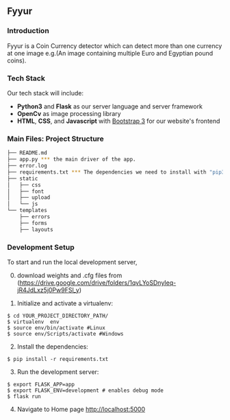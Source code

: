 Fyyur
-----

### Introduction

Fyyur is a Coin Currency detector which can detect more than one currency at one image e.g.(An image containing multiple Euro and Egyptian pound coins).


### Tech Stack

Our tech stack will include:

* **Python3** and **Flask** as our server language and server framework
* **OpenCv**  as image processing library
* **HTML**, **CSS**, and **Javascript** with [Bootstrap 3](https://getbootstrap.com/docs/3.4/customize/) for our website's frontend

### Main Files: Project Structure

  ```sh
  ├── README.md
  ├── app.py *** the main driver of the app. 
  ├── error.log
  ├── requirements.txt *** The dependencies we need to install with "pip3 install -r requirements.txt"
  ├── static
  │   ├── css 
  │   ├── font
  │   ├── upload
  │   └── js
  └── templates
      ├── errors
      ├── forms
      ├── layouts
  ```



### Development Setup


To start and run the local development server,


0. download weights and .cfg files from (https://drive.google.com/drive/folders/1qvLYoSDnyIeq-jR4JdLxz5j0Pw9FSl_y)

1. Initialize and activate a virtualenv:
  ```
  $ cd YOUR_PROJECT_DIRECTORY_PATH/
  $ virtualenv  env
  $ source env/bin/activate #Linux
  $ source env/Scripts/activate #Windows
  ```

2. Install the dependencies:
  ```
  $ pip install -r requirements.txt
  ```

3. Run the development server:
  ```
  $ export FLASK_APP=app
  $ export FLASK_ENV=development # enables debug mode
  $ flask run
  ```

4. Navigate to Home page [http://localhost:5000](http://localhost:5000)
